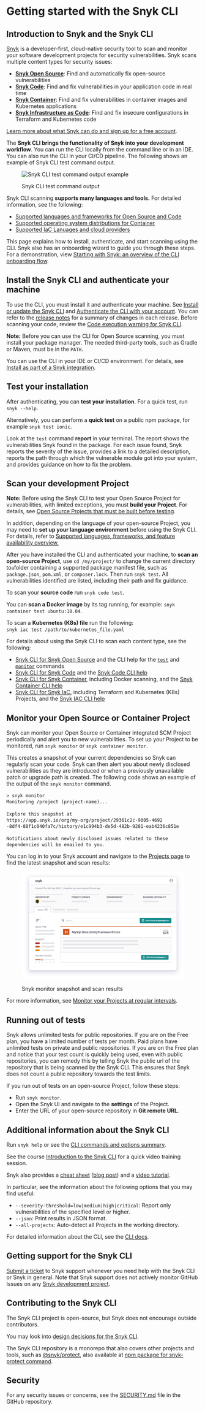 # Getting started with the Snyk CLI

## Introduction to Snyk and the Snyk CLI

[Snyk](https://snyk.io/) is a developer-first, cloud-native security tool to scan and monitor your software development projects for security vulnerabilities. Snyk scans multiple content types for security issues:

* [**Snyk Open Source**](https://docs.snyk.io/scan-using-snyk/snyk-open-source): Find and automatically fix open-source vulnerabilities
* [**Snyk Code**](https://docs.snyk.io/scan-using-snyk/snyk-code): Find and fix vulnerabilities in your application code in real time
* [**Snyk Container**](https://docs.snyk.io/scan-using-snyk/snyk-container): Find and fix vulnerabilities in container images and Kubernetes applications
* [**Snyk Infrastructure as Code**](https://docs.snyk.io/scan-using-snyk/scan-infrastructure): Find and fix insecure configurations in Terraform and Kubernetes code

[Learn more about what Snyk can do and sign up for a free account](https://snyk.io/).

The **Snyk CLI brings the functionality of Snyk into your development workflow**. You can run the CLI locally from the command line or in an IDE. You can also run the CLI in your CI/CD pipeline. The following shows an example of Snyk CLI test command output.

<figure><img src="../.gitbook/assets/snyk-cli-screenshot.png" alt="Snyk CLI test command output example"><figcaption><p>Snyk CLI test command output</p></figcaption></figure>

Snyk CLI scanning **supports many languages and tools.** For detailed information, see the following:

* [Supported languages and frameworks for Open Source and Code](https://docs.snyk.io/getting-started/supported-languages-frameworks-and-feature-availability-overview)
* [Supported operating system distributions for Container](https://docs.snyk.io/scan-with-snyk/snyk-container/how-snyk-container-works/supported-operating-system-distributions)
* [Supported IaC Lanuages and cloud providers](https://docs.snyk.io/scan-with-snyk/snyk-iac/supported-iac-languages-cloud-providers-and-cloud-resources)

This page explains how to install, authenticate, and start scanning using the CLI. Snyk also has an onboarding wizard to guide you through these steps. For a demonstration, view [Starting with Snyk: an overview of the CLI onboarding flow](https://www.youtube.com/watch?v=adj3VF82-v8).

## Install the Snyk CLI and authenticate your machine

To use the CLI, you must install it and authenticate your machine. See [Install or update the Snyk CLI](https://docs.snyk.io/snyk-cli/install-the-snyk-cli) and [Authenticate the CLI with your account](https://docs.snyk.io/snyk-cli/authenticate-the-cli-with-your-account). You can refer to the [release notes](https://github.com/snyk/cli/releases) for a summary of changes in each release. Before scanning your code, review the [Code execution warning for Snyk CLI](https://docs.snyk.io/snyk-cli/code-execution-warning-for-snyk-cli).

**Note:** Before you can use the CLI for Open Source scanning, you must install your package manager. The needed third-party tools, such as Gradle or Maven, must be in the `PATH`.

You can use the CLI in your IDE or CI/CD environment. For details, see [Install as part of a Snyk integration](https://docs.snyk.io/snyk-cli/install-the-snyk-cli#install-as-a-part-of-a-snyk-integration).

## Test your installation

After authenticating, you can **test your installation**. For a quick test, run `snyk --help`.

Alternatively, you can perform a **quick test** on a public npm package, for example `snyk test ionic`.

Look at the `test` command **report** in your terminal. The report shows the vulnerabilities Snyk found in the package. For each issue found, Snyk reports the severity of the issue, provides a link to a detailed description, reports the path through which the vulnerable module got into your system, and provides guidance on how to fix the problem.

## Scan your development Project

**Note:** Before using the Snyk CLI to test your Open Source Project for vulnerabilities, with limited exceptions, you must **build your Project**. For details, see [Open Source Projects that must be built before testing](https://docs.snyk.io/snyk-cli/scan-and-maintain-projects-using-the-cli/snyk-cli-for-open-source/open-source-projects-that-must-be-built-before-testing-with-the-snyk-cli).

In addition, depending on the language of your open-source Project, you may need to **set up your language environment** before using the Snyk CLI. For details, refer to [Supported languages, frameworks, and feature availability overview.](https://docs.snyk.io/scan-using-snyk/supported-languages-and-frameworks/supported-languages-frameworks-and-feature-availability-overview)

After you have installed the CLI and authenticated your machine, to **scan an open-source Project**, use `cd /my/project/` to change the current directory to`a`folder containing a supported package manifest file, such as `package.json`, `pom.xml`, or `composer.lock`. Then run `snyk test`. All vulnerabilities identified are listed, including their path and fix guidance.

To scan your **source code** run `snyk code test`.

You can **scan a Docker image** by its tag running, for example: `snyk container test ubuntu:18.04`.

To scan a **Kubernetes (K8s) file** run the following:\
`snyk iac test /path/to/kubernetes_file.yaml`

For details about using the Snyk CLI to scan each content type, see the following:

* [Snyk CLI for Snyk Open Source](https://docs.snyk.io/snyk-cli/scan-and-maintain-projects-using-the-cli/snyk-cli-for-open-source) and the CLI help for the [`test`](https://docs.snyk.io/snyk-cli/commands/test) and [`monitor`](https://docs.snyk.io/snyk-cli/commands/monitor) commands
* [Snyk CLI for Snyk Code](https://docs.snyk.io/snyk-cli/commands/code) and the [Snyk Code CLI help](https://docs.snyk.io/snyk-cli/scan-and-maintain-projects-using-the-cli/snyk-cli-for-snyk-code)
* [Snyk CLI for Snyk Container](https://docs.snyk.io/snyk-cli/commands/container), including Docker scanning, and the [Snyk Container CLI help](https://docs.snyk.io/snyk-cli/scan-and-maintain-projects-using-the-cli/snyk-cli-for-snyk-container)
* [Snyk CLI for Snyk IaC](https://docs.snyk.io/snyk-cli/scan-and-maintain-projects-using-the-cli/snyk-cli-for-iac), including Terraform and Kubernetes (K8s) Projects, and the [Snyk IAC CLI help](https://docs.snyk.io/snyk-cli/commands/iac)

## Monitor your Open Source or Container Project

Snyk can monitor your Open Source or Container integrated SCM Project periodically and alert you to new vulnerabilities. To set up your Project to be monitored, run `snyk monitor` or `snyk container monitor`.

This creates a snapshot of your current dependencies so Snyk can regularly scan your code. Snyk can then alert you about newly disclosed vulnerabilities as they are introduced or when a previously unavailable patch or upgrade path is created. The following code shows an example of the output of the `snyk monitor` command.

```
> snyk monitor
Monitoring /project (project-name)...

Explore this snapshot at 
https://app.snyk.io/org/my-org/project/29361c2c-9005-4692
-8df4-88f1c040fa7c/history/e1c994b3-de5d-482b-9281-eab4236c851e

Notifications about newly disclosed issues related to these 
dependencies will be emailed to you.
```

You can log in to your Snyk account and navigate to the [Projects page](https://app.snyk.io/projects) to find the latest snapshot and scan results:

<figure><img src="../.gitbook/assets/monitor (1).png" alt="Snyk monitor snapshot and scan results"><figcaption><p>Snyk monitor snapshot and scan results</p></figcaption></figure>

For more information, see [Monitor your Projects at regular intervals](https://docs.snyk.io/snyk-cli/scan-and-maintain-projects-using-the-cli/monitor-your-projects-at-regular-intervals).

## Running out of tests

Snyk allows unlimited tests for public repositories. If you are on the Free plan, you have a limited number of tests per month. Paid plans have unlimited tests on private and public repositories. If you are on the Free plan and notice that your test count is quickly being used, even with public repositories, you can remedy this by telling Snyk the public url of the repository that is being scanned by the Snyk CLI. This ensures that Snyk does not count a public repository towards the test limits.

If you run out of tests on an open-source Project, follow these steps:

* Run `snyk monitor`.
* Open the Snyk UI and navigate to the **settings** of the Project.
* Enter the URL of your open-source repository in **Git remote URL**.

## Additional information about the Snyk CLI

Run `snyk help` or see the [CLI commands and options summary](https://docs.snyk.io/snyk-cli/cli-commands-and-options-summary).

See the course [Introduction to the Snyk CLI](https://learn.snyk.io/lesson/snyk-cli/https://learn.snyk.io/lesson/snyk-cli/) for a quick video training session.

Snyk also provides a [cheat sheet](https://res.cloudinary.com/snyk/image/upload/v1664236143/cheat-sheets/cheat-sheet-snyk-cli-v3.pdf) ([blog post](https://snyk.io/blog/snyk-cli-cheat-sheet/)) and a [video tutorial](https://www.youtube.com/watch?v=xp\_LtchEkT8).

In particular, see the information about the following options that you may find useful:

* `--severity-threshold=low|medium|high|critical`: Report only vulnerabilities of the specified level or higher.
* `--json`: Print results in JSON format.
* `--all-projects`: Auto-detect all Projects in the working directory.

For detailed information about the CLI, see the [CLI docs](https://docs.snyk.io/snyk-cli).

## Getting support for the Snyk CLI

[Submit a ticket](https://support.snyk.io/hc/en-us/requests/new) to Snyk support whenever you need help with the Snyk CLI or Snyk in general. Note that Snyk support does not actively monitor GitHub Issues on any [Snyk development project](https://github.com/snyk).

## Contributing to the Snyk CLI

The Snyk CLI project is open-source, but Snyk does not encourage outside contributors.

You may look into [design decisions for the Snyk CLI](https://github.com/snyk/snyk/blob/master/help/\_about-this-project/README.md).

The Snyk CLI repository is a monorepo that also covers other projects and tools, such as [@snyk/protect](https://github.com/snyk/snyk/tree/master/packages/snyk-protect), also available at [npm package for snyk-protect command](https://www.npmjs.com/package/@snyk/protect).

## Security

For any security issues or concerns, see the [SECURITY.md](https://github.com/snyk/snyk/blob/master/SECURITY.md) file in the GitHub repository.
